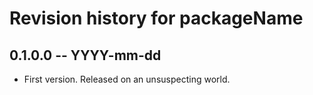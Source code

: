 # Revision history for packageName

## 0.1.0.0  -- YYYY-mm-dd

* First version. Released on an unsuspecting world.
